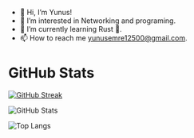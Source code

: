 - 👋 Hi, I’m Yunus!
- 👀 I’m interested in Networking and programing.
- 🌱 I’m currently learning Rust 🦀.
- 📫 How to reach me yunusemre12500@gmail.com.

# GitHub Stats

[![GitHub Streak](https://streak-stats.demolab.com?user=yunusemre12500&theme=transparent&hide_border=true&date_format=j%2Fn%5B%2FY%5D&mode=weekly&card_width=450&card_height=64)](https://git.io/streak-stats)

![GitHub Stats](https://github-readme-stats.vercel.app/api/?username=yunusemre12500&cache_seconds=21600&hide_border=true&hide_title=true&number_format=short&show_icons=true&theme=transparent)

![Top Langs](https://github-readme-stats.vercel.app/api/top-langs/?username=yunusemre12500&cache_seconds=21600&card_width=450&hide_border=true&layout=compact&theme=transparent)
